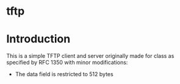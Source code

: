 # tftp

<h1> Introduction </h1>
This is a simple TFTP client and server originally made for class as specified by RFC 1350 with minor modifications:

+ The data field is restricted to 512 bytes

